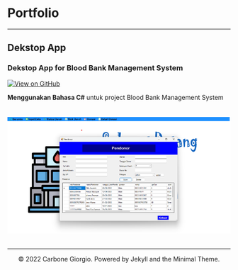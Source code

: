 # Portfolio
---

## Dekstop App

### Dekstop App for Blood Bank Management System

[![View on GitHub](https://img.shields.io/badge/GitHub-View_on_GitHub-blue?logo=GitHub)](https://github.com/kiki1289/Bank_Darah)


<div style="text-align: justify">
<b>Menggunakan Bahasa C#</b> untuk project Blood Bank Management System
<br> <br>

<br>
<center><img src="images/ss1.png"/></center>
<br>

---
<center>© 2022 Carbone Giorgio. Powered by Jekyll and the Minimal Theme.</center>
